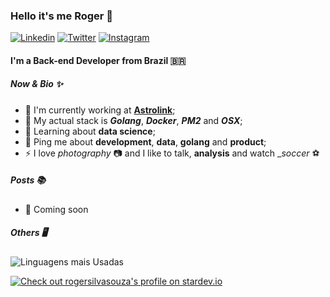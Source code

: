 ### Hello it's me Roger 👋

[![Linkedin](https://img.shields.io/badge/Linkedin-rogersilvasouza-0e76a8?style=flat&logo=linkedin)](https://www.linkedin.com/in/rogersilvasouza)
[![Twitter](https://img.shields.io/badge/Twitter-rogersilvasouza-00acee?style=flat&logo=twitter)](https://twitter.com/rogersilvasouza)
[![Instagram](https://img.shields.io/badge/Instagram-rogersilvasouza-E1306C?style=flat&logo=instagram)](https://instagram.com/rogersilvasouza)

#### I'm a Back-end Developer from Brazil 🇧🇷

##### Now & Bio ✨

- 🏢 I'm currently working at **[Astrolink](https://astrolink.com/en)**;
- 👷 My actual stack is **_Golang_**, **_Docker_**, **_PM2_** and **_OSX_**;
- 🌱 Learning about **data science**;
- 💬 Ping me about **development**, **data**, **golang** and **product**;
- ⚡️ I love _photography_ 📷 and I like to talk, **analysis** and watch \__soccer_ ⚽

##### Posts 📚

- 💨 Coming soon

##### Others 🖥️

![Linguagens mais Usadas](https://github-readme-stats.vercel.app/api/top-langs/?username=rogersilvasouza&langs_count=6&layout=compact&custom_title=Most+used+languages+on+Github)

<a href="https://stardev.io/developers/rogersilvasouza"><img alt="Check out rogersilvasouza's profile on stardev.io" src="https://stardev.io/developers/rogersilvasouza/badge/languages/country.svg" /></a>

<!-- Social Canvas Open Graph https://www.canva.com/design/DAFAw0p0w7Y/kKxBCnc_Y3PYjHLhQUGuLg/view?utm_content=DAFAw0p0w7Y&utm_campaign=designshare&utm_medium=link&utm_source=publishsharelink -->
